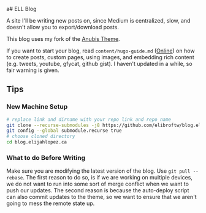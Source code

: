 
a# ELL Blog

A site I'll be writing new posts on, since Medium is centralized, slow, and doesn't allow you to export/download posts.

This blog uses my fork of the [Anubis Theme](https://github.com/elibroftw/hugo-theme-anubis).

If you want to start your blog, read `content/hugo-guide.md` ([Online](https://blog.elijahlopez.ca/hugo-guide#new-machine-setup)) on how to
create posts, custom pages, using images, and embedding rich content (e.g. tweets, youtube, gfycat, github gist). I haven't updated in a while, so fair warning is given.

## Tips

### New Machine Setup

```bash
# replace link and dirname with your repo link and repo name
git clone --recurse-submodules -j8 https://github.com/elibroftw/blog.elijahlopez.ca.git
git config --global submodule.recurse true
# choose cloned directory
cd blog.elijahlopez.ca
```

### What to do Before Writing

Make sure you are modifying the latest version of the blog. Use `git pull --rebase`. The first reason to do so, is if we are working on multiple devices, we do not want to run into some sort of merge conflict when we want to push our updates. The second reason is because the auto-deploy script can also commit updates to the theme, so we want to ensure that we aren't going to mess the remote state up.

